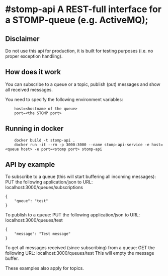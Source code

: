 #stomp-api
A REST-full interface for a STOMP-queue (e.g. ActiveMQ);
=====

## Disclaimer
Do not use this api for production, it is built for testing purposes (i.e. no proper exception handling).

## How does it work
You can subscribe to a queue or a topic, publish (put) messages and show all received messages.

You need to specify the following environment variables:
```
	host=<hostname of the queue>
	port=<the STOMP port>
```

## Running in docker
```
	docker build -t stomp-api .
	docker run -it --rm -p 3000:3000 --name stomp-api-service -e host=<queue host> -e port=<stomp port> stomp-api

```

## API by example
To subscribe to a queue (this will start buffering all incoming messages):
PUT the following application/json to URL: localhost:3000/queues/subscriptions
```
{
	"queue": "test"
}
```

To publish to a queue:
PUT the following application/json to URL: localhost:3000/queues/test
```
{
	"message": "Test message"
}
```

To get all messages received (since subscribing) from a queue:
GET the following URL: localhost:3000/queues/test
This will empty the message buffer.

These examples also apply for topics.
